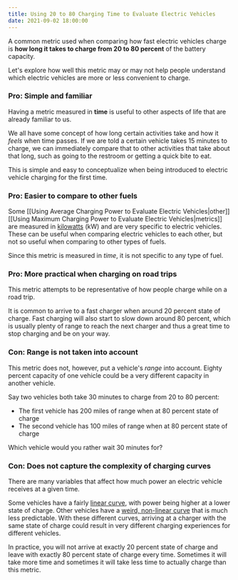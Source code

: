 ```yaml
---
title: Using 20 to 80 Charging Time to Evaluate Electric Vehicles
date: 2021-09-02 18:00:00
---
```


A common metric used when comparing how fast electric vehicles charge is **how long it takes to charge from 20 to 80 percent** of the battery capacity.

Let's explore how well this metric may or may not help people understand which electric vehicles are more or less convenient to charge.

### Pro: Simple and familiar
Having a metric measured in **time** is useful to other aspects of life that are already familiar to us. 

We all have some concept of how long certain activities take and how it _feels_ when time passes. If we are told a certain vehicle takes 15 minutes to charge, we can immediately compare that to other activities that take about that long, such as going to the restroom or getting a quick bite to eat.

This is simple and easy to conceptualize when being introduced to electric vehicle charging for the first time.

### Pro: Easier to compare to other fuels
Some [[Using Average Charging Power to Evaluate Electric Vehicles|other]] [[Using Maximum Charging Power to Evaluate Electric Vehicles|metrics]] are measured in [kilowatts][1] (kW) and are very specific to electric vehicles. These can be useful when comparing electric vehicles to each other, but not so useful when comparing to other types of fuels. 

Since this metric is measured in _time_, it is not specific to any type of fuel.

### Pro: More practical when charging on road trips
This metric attempts to be representative of how people charge while on a road trip. 

It is common to arrive to a fast charger when around 20 percent state of charge. Fast charging will also start to slow down around 80 percent, which is usually plenty of range to reach the next charger and thus a great time to stop charging and be on your way.

### Con: Range is not taken into account
This metric does not, however, put a vehicle's _range_ into account. Eighty percent capacity of one vehicle could be a very different capacity in another vehicle.

Say two vehicles both take 30 minutes to charge from 20 to 80 percent:
- The first vehicle has 200 miles of range when at 80 percent state of charge 
- The second vehicle has 100 miles of range when at 80 percent state of charge

Which vehicle would you rather wait 30 minutes for?

### Con: Does not capture the complexity of charging curves
There are many variables that affect how much power an electric vehicle receives at a given time.

Some vehicles have a fairly [linear curve][2], with power being higher at a lower state of charge. Other vehicles have a [weird, non-linear curve][3] that is much less predictable. With these different curves, arriving at a charger with the same state of charge could result in very different charging experiences for different vehicles.

In practice, you will not arrive at exactly 20 percent state of charge and leave with exactly 80 percent state of charge every time. Sometimes it will take more time and sometimes it will take less time to actually charge than this metric.


[1]: https://en.wikipedia.org/wiki/Watt#Kilowatt
[2]: https://insideevs.com/news/514857/mic-tesla-model3-srp-charging/
[3]: https://insideevs.com/news/492727/ford-mustang-mache-fast-charging-analysis/